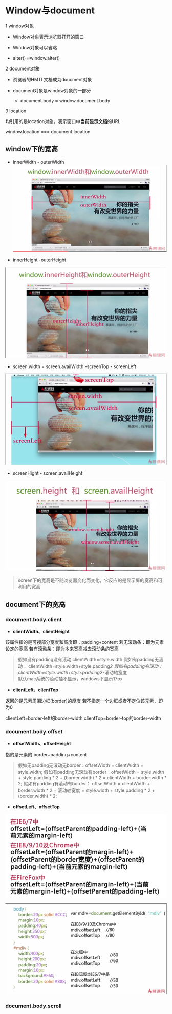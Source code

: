 # Window与document

1 window对象

* Window对象表示浏览器打开的窗口

* Window对象可以省略

 * alter() ≈window.alter()
 
2 document对象

 * 浏览器的HMTL文档成为doucment对象
 
 * document对象是window对象的一部分
 
   * document.body ≈ window.document.body
   
3 location

均引用的是location对象，表示窗口中**当前显示文档**的URL
 
 window.location === document.location

## window下的宽高

* innerWidth - outerWidth 
![innerwidth](../assets/JS/高宽/innerwidth.png)

* innerHeight -outerHeight

![inerHieght](../assets/JS/高宽/inerHieght.png)

* screen.width = screen.availWidth -screenTop - screenLeft

![innerwidth](../assets/JS/高宽/screenTop.png)

* screenHight - screen.availHeight

![innerwidth](../assets/JS/高宽/sceen.png)

> screen下的宽高是不随浏览器变化而变化，它反应的是显示屏的宽高和可利用的宽高

## document下的宽高

### document.body.client

* **clientWidth、clientHeight**

该属性指的是可视部分宽度和高度即：padding+content
若无滚动条：即为元素设定的宽高
若有滚动条：即为本来宽高减去滚动条的宽高
> 假如没有padding没有滚动 clientWidth=style.width
假如有padding无滚动： clientWidth=style.width+style.padding*2
假如有padding有滚动： clientWidth=style.width+style.padding*2-滚动轴宽度  
默认mac系统的滚动轴不显示，windows下显示17px

* **clientLeft、clientTop**

返回的是元素周围边框(border)的厚度
若不指定一个边框或者不定位该元素，即为0
> 
clientLeft=border-left的border-width
clientTop=border-top的border-width

### document.body.offset

* **offsetWidth、offsetHeight**

指的是元素的  border+padding+content
> 假如无padding无滚动无border：offsetWidth = clientWidth = style.width;
假如有padding无滚动有border：offsetWidth = style.width + style.padding * 2 + (border.width) * 2 = clientWidth + border.width * 2;
假如有padding有滚动有border： offsetWidth = clientWidth + border.width * 2 + 滚动轴宽度 = style.width + style.padding * 2 + (border.width) * 2;

* **offsetLeft、offsetTop**

![innerwidth](../assets/JS/高宽/offset1.png)

![innerwidth](../assets/JS/高宽/offset2.png)

### document.body.scroll


